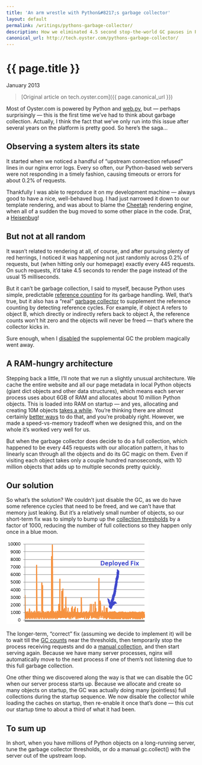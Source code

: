 ```yaml
---
title: 'An arm wrestle with Python&#8217;s garbage collector'
layout: default
permalink: /writings/pythons-garbage-collector/
description: How we eliminated 4.5 second stop-the-world GC pauses in Python's garbage collector
canonical_url: http://tech.oyster.com/pythons-garbage-collector/
---
```

<h1>{{ page.title }}</h1>
<p class="subtitle">January 2013</p>

> [Original article on tech.oyster.com]({{ page.canonical_url }})

Most of Oyster.com is powered by Python and [web.py][1], but &#8212; perhaps surprisingly &#8212; this is the first time we&#8217;ve had to think about garbage collection. Actually, I think the fact that we&#8217;ve only run into this issue after several years on the platform is pretty good. So here&#8217;s the saga&#8230;

## Observing a system alters its state

It started when we noticed a handful of &#8220;upstream connection refused&#8221; lines in our nginx error logs. Every so often, our Python-based web servers were not responding in a timely fashion, causing timeouts or errors for about 0.2% of requests.

Thankfully I was able to reproduce it on my development machine &#8212; always good to have a nice, well-behaved bug. I had just narrowed it down to our template rendering, and was about to blame the [Cheetah][2] rendering engine, when all of a sudden the bug moved to some other place in the code. Drat, a [Heisenbug][3]!

## But not at all random

It wasn&#8217;t related to rendering at all, of course, and after pursuing plenty of red herrings, I noticed it was happening not just randomly across 0.2% of requests, but (when hitting only our homepage) exactly every 445 requests. On such requests, it&#8217;d take 4.5 seconds to render the page instead of the usual 15 milliseconds.

But it can&#8217;t be garbage collection, I said to myself, because Python uses simple, predictable [reference counting][4] for its garbage handling. Well, that&#8217;s true, but it also has a &#8220;real&#8221; [garbage collector][5] to supplement the reference counting by detecting reference cycles. For example, if object A refers to object B, which directly or indirectly refers back to object A, the reference counts won&#8217;t hit zero and the objects will never be freed &#8212; that&#8217;s where the collector kicks in.

Sure enough, when I [disabled][6] the supplemental GC the problem magically went away.

## A RAM-hungry architecture

Stepping back a little, I&#8217;ll note that we run a slightly unusual architecture. We cache the entire website and all our page metadata in local Python objects (giant dict objects and other data structures), which means each server process uses about 6GB of RAM and allocates about 10 million Python objects. This is loaded into RAM on startup &#8212; and yes, allocating and creating 10M objects [takes a while][7]. You&#8217;re thinking there are almost certainly [better ways][8] to do that, and you&#8217;re probably right. However, we made a speed-vs-memory tradeoff when we designed this, and on the whole it&#8217;s worked very well for us.

But when the garbage collector does decide to do a full collection, which happened to be every 445 requests with our allocation pattern, it has to linearly scan through all the objects and do its GC magic on them. Even if visiting each object takes only a couple hundred nanoseconds, with 10 million objects that adds up to multiple seconds pretty quickly.

## Our solution

So what&#8217;s the solution? We couldn&#8217;t just disable the GC, as we do have some reference cycles that need to be freed, and we can&#8217;t have that memory just leaking. But it&#8217;s a relatively small number of objects, so our short-term fix was to simply to bump up the [collection thresholds][9] by a factor of 1000, reducing the number of full collections so they happen only once in a blue moon.

![Response time (ms) vs time, before and after the fix](/images/graph21.png)

The longer-term, &#8220;correct&#8221; fix (assuming we decide to implement it) will be to wait till the [GC counts][10] near the thresholds, then temporarily stop the process receiving requests and do a [manual collection][11], and then start serving again. Because we have many server processes, nginx will automatically move to the next process if one of them&#8217;s not listening due to this full garbage collection.

One other thing we discovered along the way is that we can disable the GC when our server process starts up. Because we allocate and create so many objects on startup, the GC was actually doing many (pointless) full collections during the startup sequence. We now disable the collector while loading the caches on startup, then re-enable it once that&#8217;s done &#8212; this cut our startup time to about a third of what it had been.

## To sum up

In short, when you have millions of Python objects on a long-running server, tune the garbage collector thresholds, or do a manual gc.collect() with the server out of the upstream loop.

 [1]: http://webpy.org/
 [2]: http://www.cheetahtemplate.org/
 [3]: http://en.wikipedia.org/wiki/Heisenbug
 [4]: http://docs.python.org/2/c-api/intro.html#reference-counts
 [5]: http://docs.python.org/2/library/gc.html
 [6]: http://docs.python.org/2/library/gc.html#gc.disable
 [7]: http://stackoverflow.com/questions/4195202/how-to-deserialize-1gb-of-objects-into-python-faster-than-cpickle
 [8]: http://memcached.org/
 [9]: http://docs.python.org/2/library/gc.html#gc.set_threshold
 [10]: http://docs.python.org/2/library/gc.html#gc.get_count
 [11]: http://docs.python.org/2/library/gc.html#gc.collect